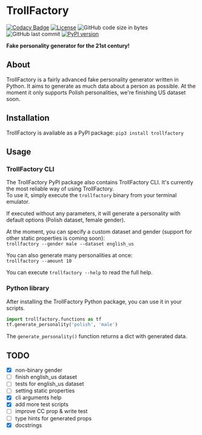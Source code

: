# TrollFactory

[![Codacy Badge](https://app.codacy.com/project/badge/Grade/be2f935c44f04d4c94b97ea5cfc8e44f)](https://www.codacy.com/gh/stanislawowski/TrollFactory/dashboard?utm_source=github.com&amp;utm_medium=referral&amp;utm_content=stanislawowski/TrollFactory&amp;utm_campaign=Badge_Grade)
[![License](https://img.shields.io/github/license/stanislawowski/TrollFactory.svg)](https://github.com/stanislawowski/TrollFactory)
![GitHub code size in bytes](https://img.shields.io/github/languages/code-size/stanislawowski/TrollFactory)
![GitHub last commit](https://img.shields.io/github/last-commit/stanislawowski/TrollFactory)
[![PyPI version](https://badge.fury.io/py/trollfactory.svg)](https://badge.fury.io/py/trollfactory)

**Fake personality generator for the 21st century!**

## About
TrollFactory is a fairly advanced fake personality generator written in Python. It aims to generate as much data about a person as possible. At the moment it only supports Polish personalities, we're finishing US dataset soon.

## Installation
TrollFactory is available as a PyPI package: `pip3 install trollfactory`

## Usage

### TrollFactory CLI
The TrollFactory PyPI package also contains TrollFactory CLI. It's currently the most reliable way of using TrollFactory.<br>
To use it, simply execute the `trollfactory` binary from your terminal emulator.

If executed without any parameters, it will generate a personality with default options (Polish dataset, female gender).

At the moment, you can specify a custom dataset and gender (support for other static properties is coming soon):<br>
`trollfactory --gender male --dataset english_us`<br>

You can also generate many personalities at once:<br>
`trollfactory --amount 10`

You can execute `trollfactory --help` to read the full help.

### Python library
After installing the TrollFactory Python package, you can use it in your scripts.
```python
import trollfactory.functions as tf
tf.generate_personality('polish', 'male')
```
The `generate_personality()` function returns a dict with generated data.

## TODO
-   [x] non-binary gender
-   [ ] finish english_us dataset
-   [ ] tests for english_us dataset
-   [ ] setting static properties
-   [x] cli arguments help
-   [x] add more test scripts
-   [ ] improve CC prop & write test
-   [ ] type hints for generated props
-   [x] docstrings
